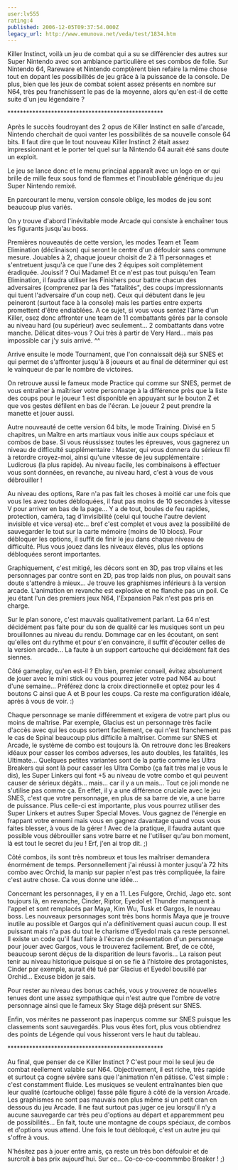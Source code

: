 ```yaml
---
user:lv555
rating:4
published: 2006-12-05T09:37:54.000Z
legacy_url: http://www.emunova.net/veda/test/1834.htm
---
```

Killer Instinct, voilà un jeu de combat qui a su se différencier des autres sur Super Nintendo avec son ambiance particulière et ses combos de folie. Sur Nintendo 64, Rareware et Nintendo comptèrent bien refaire la même chose tout en dopant les possibilités de jeu grâce à la puissance de la console. De plus, bien que les jeux de combat soient assez présents en nombre sur N64, très peu franchissent le pas de la moyenne, alors qu'en est-il de cette suite d'un jeu légendaire ?  

  

\*\*\*\*\*\*\*\*\*\*\*\*\*\*\*\*\*\*\*\*\*\*\*\*\*\*\*\*\*\*\*\*\*\*\*\*\*\*\*\*\*\*\*\*\*\*\*\*\*\*  

  

Après le succès foudroyant des 2 opus de Killer Instinct en salle d'arcade, Nintendo cherchait de quoi vanter les possibilités de sa nouvelle console 64 bits. Il faut dire que le tout nouveau Killer Instinct 2 était assez impressionnant et le porter tel quel sur la Nintendo 64 aurait été sans doute un exploit.  

  

Le jeu se lance donc et le menu principal apparaît avec un logo en or qui brille de mille feux sous fond de flammes et l'inoubliable générique du jeu Super Nintendo remixé.  

  

En parcourant le menu, version console oblige, les modes de jeu sont beaucoup plus variés.  

On y trouve d'abord l'inévitable mode Arcade qui consiste à enchaîner tous les figurants jusqu'au boss.  

Premières nouveautés de cette version, les modes Team et Team Elimination (déclinaison) qui seront le centre d'un défouloir sans commune mesure. Jouables à 2, chaque joueur choisit de 2 à 11 personnages et s'entretuent jusqu'à ce que l'une des 2 équipes soit complètement éradiquée. Jouissif ? Oui Madame! Et ce n'est pas tout puisqu'en Team Elimination, il faudra utiliser les Finishers pour battre chacun des adversaires (comprenez par là des "fatalités", des coups impressionnants qui tuent l'adversaire d'un coup net). Ceux qui débutent dans le jeu peineront (surtout face à la console) mais les parties entre experts promettent d'être endiablées. A ce sujet, si vous vous sentez l'âme d'un Killer, osez donc affronter une team de 11 combattants gérés par la console au niveau hard (ou supérieur) avec seulement... 2 combattants dans votre manche. Délicat dites-vous ? Oui très à partir de Very Hard... mais pas impossible car j'y suis arrivé. ^^  

Arrive ensuite le mode Tournament, que l'on connaissait déjà sur SNES et qui permet de s'affronter jusqu'à 8 joueurs et au final de déterminer qui est le vainqueur de par le nombre de victoires.  

On retrouve aussi le fameux mode Practice qui comme sur SNES, permet de vous entraîner à maîtriser votre personnage à la différence près que la liste des coups pour le joueur 1 est disponible en appuyant sur le bouton Z et que vos gestes défilent en bas de l'écran. Le joueur 2 peut prendre la manette et jouer aussi.  

Autre nouveauté de cette version 64 bits, le mode Training. Divisé en 5 chapitres, un Maître en arts martiaux vous initie aux coups spéciaux et combos de base. Si vous réussissez toutes les épreuves, vous gagnerez un niveau de difficulté supplémentaire : Master, qui vous donnera du sérieux fil à retordre croyez-moi, ainsi qu'une vitesse de jeu supplémentaire : Ludicrous (la plus rapide). Au niveau facile, les combinaisons à effectuer vous sont données, en revanche, au niveau hard, c'est à vous de vous débrouiller !  

  

Au niveau des options, Rare n'a pas fait les choses à moitié car une fois que vous les avez toutes débloquées, il faut pas moins de 10 secondes à vitesse V pour arriver en bas de la page... Y a de tout, boules de feu rapides, protection, caméra, tag d'invisibilité (celui qui touche l'autre devient invisible et vice versa) etc... bref c'est complet et vous avez la possibilité de sauvegarder le tout sur la carte mémoire (moins de 10 blocs). Pour débloquer les options, il suffit de finir le jeu dans chaque niveau de difficulté. Plus vous jouez dans les niveaux élevés, plus les options débloquées seront importantes.  

  

Graphiquement, c'est mitigé, les décors sont en 3D, pas trop vilains et les personnages par contre sont en 2D, pas trop laids non plus, on pouvait sans doute s'attendre à mieux... Je trouve les graphismes inférieurs à la version arcade. L'animation en revanche est explosive et ne flanche pas un poil. Ce jeu étant l'un des premiers jeux N64, l'Expansion Pak n'est pas pris en charge.  

Sur le plan sonore, c'est mauvais qualitativement parlant. La 64 n'est décidément pas faite pour du son de qualité car les musiques sont un peu brouillonnes au niveau du rendu. Dommage car en les écoutant, on sent qu'elles ont du rythme et pour s'en convaincre, il suffit d'écouter celles de la version arcade... La faute à un support cartouche qui décidément fait des siennes.  

  

Côté gameplay, qu'en est-il ? Eh bien, premier conseil, évitez absolument de jouer avec le mini stick ou vous pourrez jeter votre pad N64 au bout d'une semaine... Préférez donc la croix directionnelle et optez pour les 4 boutons C ainsi que A et B pour les coups. Ca reste ma configuration idéale, après à vous de voir. :)  

Chaque personnage se manie différemment et exigera de votre part plus ou moins de maîtrise. Par exemple, Glacius est un personnage très facile d'accès avec qui les coups sortent facilement, ce qui n'est franchement pas le cas de Spinal beaucoup plus difficile à maîtriser. Comme sur SNES et Arcade, le système de combo est toujours là. On retrouve donc les Breakers idéaux pour casser les combos adverses, les auto doubles, les fatalités, les Ultimate... Quelques petites variantes sont de la partie comme les Ultra Breakers qui sont là pour casser les Ultra Combo (ça fait très mal je vous le dis), les Super Linkers qui font +5 au niveau de votre combo et qui peuvent causer de sérieux dégâts... mais... car il y a un mais... Tout ce joli monde ne s'utilise pas comme ça. En effet, il y a une différence cruciale avec le jeu SNES, c'est que votre personnage, en plus de sa barre de vie, a une barre de puissance. Plus celle-ci est importante, plus vous pourrez utiliser des Super Linkers et autres Super Special Moves. Vous gagnez de l'énergie en frappant votre ennemi mais vous en gagnez davantage quand vous vous faites blesser, à vous de la gérer ! Avec de la pratique, il faudra autant que possible vous débrouiller sans votre barre et ne l'utiliser qu'au bon moment, là est tout le secret du jeu ! Erf, j'en ai trop dit. ;)  

Côté combos, ils sont très nombreux et tous les maîtriser demandera énormément de temps. Personnellement j'ai réussi à monter jusqu'à 72 hits combo avec Orchid, la manip sur papier n'est pas très compliquée, la faire c'est autre chose. Ca vous donne une idée...  

  

Concernant les personnages, il y en a 11\. Les Fulgore, Orchid, Jago etc. sont toujours là, en revanche, Cinder, Riptor, Eyedol et Thunder manquent à l'appel et sont remplacés par Maya, Kim Wu, Tusk et Gargos, le nouveau boss. Les nouveaux personnages sont très bons hormis Maya que je trouve inutile au possible et Gargos qui n'a définitivement quasi aucun coup. Il est puissant mais n'a pas du tout le charisme d'Eyedol mais ça reste personnel. Il existe un code qu'il faut faire à l'écran de présentation d'un personnage pour jouer avec Gargos, vous le trouverez facilement. Bref, de ce côté, beaucoup seront déçus de la disparition de leurs favoris... La raison peut tenir au niveau historique puisque si on se fie à l'histoire des protagonistes, Cinder par exemple, aurait été tué par Glacius et Eyedol bousillé par Orchid... Excuse bidon je sais.  

  

Pour rester au niveau des bonus cachés, vous y trouverez de nouvelles tenues dont une assez sympathique qui n'est autre que l'ombre de votre personnage ainsi que le fameux Sky Stage déjà présent sur SNES.  

  

Enfin, vos mérites ne passeront pas inaperçus comme sur SNES puisque les classements sont sauvegardés. Plus vous êtes fort, plus vous obtiendrez des points de Légende qui vous hisseront vers le haut du tableau.  

  

\*\*\*\*\*\*\*\*\*\*\*\*\*\*\*\*\*\*\*\*\*\*\*\*\*\*\*\*\*\*\*\*\*\*\*\*\*\*\*\*\*\*\*\*\*\*\*\*\*\*  

  

Au final, que penser de ce Killer Instinct ? C'est pour moi le seul jeu de combat réellement valable sur N64\. Objectivement, il est riche, très rapide et surtout ça cogne sévère sans que l'animation n'en pâtisse. C'est simple : c'est constamment fluide. Les musiques se veulent entraînantes bien que leur qualité (cartouche oblige) fasse pâle figure à côté de la version Arcade. Les graphismes ne sont pas mauvais non plus même si un petit cran en dessous du jeu Arcade. Il ne faut surtout pas juger ce jeu lorsqu'il n'y a aucune sauvegarde car très peu d'options au départ et apparemment peu de possibilités... En fait, toute une montagne de coups spéciaux, de combos et d'options vous attend. Une fois le tout débloqué, c'est un autre jeu qui s'offre à vous.  

N'hésitez pas à jouer entre amis, ça reste un très bon défouloir et de surcroît à bas prix aujourd'hui. Sur ce... Co-co-co-coommmbo Breaker ! ;)